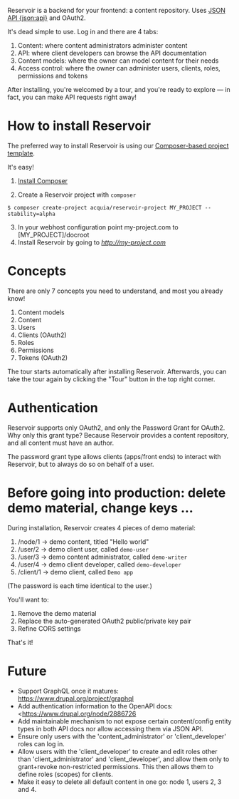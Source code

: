Reservoir is a backend for your frontend: a content repository. Uses
[JSON API {json:api}](http://jsonapi.org) and OAuth2.

It's dead simple to use. Log in and there are 4 tabs:

1. Content: where content administrators administer content
2. API: where client developers can browse the API documentation
3. Content models: where the owner can model content for their needs
4. Access control: where the owner can administer users, clients, roles,
   permissions and tokens

After installing, you're welcomed by a tour, and you're ready to explore — in
fact, you can make API requests right away!


# How to install Reservoir

The preferred way to install Reservoir is using our
[Composer-based project template][template]. 

It's easy!

1. [Install Composer][getcomposer]

2. Create a Reservoir project with `composer`
```
$ composer create-project acquia/reservoir-project MY_PROJECT --stability=alpha
```
3. In your webhost configuration point my-project.com to [MY_PROJECT]/docroot
4. Install Reservoir by going to *http://my-project.com*



# Concepts

There are only 7 concepts you need to understand, and most you already know!

1. Content models
2. Content
3. Users
4. Clients (OAuth2)
5. Roles
6. Permissions
7. Tokens (OAuth2)

The tour starts automatically after installing Reservoir. Afterwards, you can
take the tour again by clicking the "Tour" button in the top right corner.


# Authentication

Reservoir supports only OAuth2, and only the Password Grant for OAuth2. Why
only this grant type? Because Reservoir provides a content repository, and
all content must have an author.

The password grant type allows clients (apps/front ends) to interact with
Reservoir, but to always do so on behalf of a user.


# Before going into production: delete demo material, change keys …

During installation, Reservoir creates 4 pieces of demo material:
1. /node/1 -> demo content, titled "Hello world"
2. /user/2 -> demo client user, called  `demo-user`
3. /user/3 -> demo content administrator, called `demo-writer`
4. /user/4 -> demo client developer, called `demo-developer`
5. /client/1 -> demo client, called `Demo app`

(The password is each time identical to the user.)

You'll want to:
1. Remove the demo material
2. Replace the auto-generated OAuth2 public/private key pair
3. Refine CORS settings

That's it!


# Future

- Support GraphQL once it matures: <https://www.drupal.org/project/graphql>
- Add authentication information to the OpenAPI docs: <https://www.drupal.org/node/2886726
- Add maintainable mechanism to not expose certain content/config entity types in both API docs nor allow accessing them via JSON API.
- Ensure only users with the 'content_administrator' or 'client_developer' roles can log in.
- Allow users with the 'client_developer' to create and edit roles other than 'client_administrator' and 'client_developer', and allow them only to grant+revoke non-restricted permissions. This then allows them to define roles (scopes) for clients.
- Make it easy to delete all default content in one go: node 1, users 2, 3 and 4.

[template]: https://github.com/acquia/reservoir-project "Composer-based project template"
[getcomposer]: https://getcomposer.org/ "Get Composer website"
